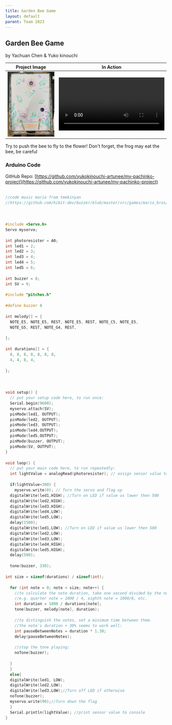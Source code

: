 ```yaml
---
title: Garden Bee Game
layout: default
parent: Team 2023
---
```


## Garden Bee Game
by Yachuan Chen & Yuko kinouchi

Project Image             |  In Action
:-------------------------:|:-------------------------:
<img src="media/gardenBee.png" alt="drawing" width="400"/>  |   <video width="330" controls><source src="media/gardenBee.MOV" type="video/mp4"></video>
 
Try to push the bee to fly to the flower!
Don't forget, the frog may eat the bee, be careful

### Arduino Code

GitHub Repo: [https://github.com/yukokinouchi-artunee/my-pachinko-project](https://github.com/yukokinouchi-artunee/my-pachinko-project)

```c++

//code music mario from tmekinyan 
//https://github.com/hibit-dev/buzzer/blob/master/src/games/mario_bros/mario_bros.ino



#include <Servo.h>
Servo myservo;

int photoresister = A0;
int led1 = 2;
int led2 = 3;
int led3 = 4; 
int led4 = 5;
int led5 = 6;

int buzzer = 8;
int SV = 9;

#include "pitches.h"

#define buzzer 8

int melody[] = {
  NOTE_E5, NOTE_E5, REST, NOTE_E5, REST, NOTE_C5, NOTE_E5,
  NOTE_G5, REST, NOTE_G4, REST, 

};

int durations[] = {
  8, 8, 8, 8, 8, 8, 8,
  4, 4, 8, 4, 
  
};



void setup() {
  // put your setup code here, to run once:
  Serial.begin(9600);
  myservo.attach(SV);
  pinMode(led1, OUTPUT);
  pinMode(led2, OUTPUT);
  pinMode(led3, OUTPUT);
  pinMode(led4,OUTPUT);
  pinMode(led5,OUTPUT);
  pinMode(buzzer, OUTPUT);
  pinMode(SV, OUTPUT);
}

void loop() {
  // put your main code here, to run repeatedly:
  int lightValue = analogRead(photoresister); // assign sensor value to variable
  
  if(lightValue<300) {
    myservo.write(0); // Turn the servo and flag up
  digitalWrite(led1,HIGH); //Turn on LED if value us lower then 500
  digitalWrite(led2,HIGH);
  digitalWrite(led3,HIGH);
  digitalWrite(led4,LOW);
  digitalWrite(led5,LOW);
  delay(1500);
  digitalWrite(led1,LOW); //Turn on LED if value us lower then 500
  digitalWrite(led2,LOW);
  digitalWrite(led3,LOW);
  digitalWrite(led4,HIGH);
  digitalWrite(led5,HIGH);
  delay(500);

  tone(buzzer, 330);
 
int size = sizeof(durations) / sizeof(int);

  for (int note = 0; note < size; note++) {
    //to calculate the note duration, take one second divided by the note type.
    //e.g. quarter note = 1000 / 4, eighth note = 1000/8, etc.
    int duration = 1000 / durations[note];
    tone(buzzer, melody[note], duration);

    //to distinguish the notes, set a minimum time between them.
    //the note's duration + 30% seems to work well:
    int pauseBetweenNotes = duration * 1.30;
    delay(pauseBetweenNotes);
    
    //stop the tone playing:
    noTone(buzzer);

  }
  }
  else{
  digitalWrite(led1, LOW); 
  digitalWrite(led2,LOW);
  digitalWrite(led3,LOW);//Turn off LED if otherwise
  noTone(buzzer);
  myservo.write(90);//Turn down the flag
  }
  Serial.println(lightValue); //print sensor value to console
}

```